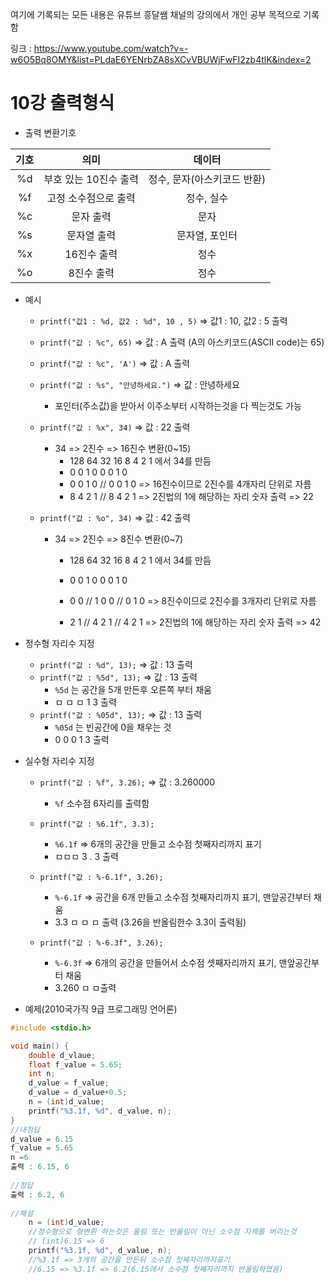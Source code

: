 여기에 기록되는 모든 내용은 유튜브 흥달쌤 채널의 강의에서 개인 공부 목적으로 기록함

링크 : https://www.youtube.com/watch?v=-w6O5Bq8OMY&list=PLdaE6YENrbZA8sXCvVBUWjFwFI2zb4tlK&index=2

# 10강 출력형식

- 출력 변환기호

| 기호 |         의미          |           데이터            |
| :--: | :-------------------: | :-------------------------: |
|  %d  | 부호 있는 10진수 출력 | 정수, 문자(아스키코드 반환) |
|  %f  | 고정 소수점으로 출력  |         정수, 실수          |
|  %c  |       문자 출력       |            문자             |
|  %s  |      문자열 출력      |       문자열, 포인터        |
|  %x  |      16진수 출력      |            정수             |
|  %o  |      8진수 출력       |            정수             |

- 예시

  - `printf("값1 : %d, 값2 : %d", 10 , 5)` => 값1 : 10, 값2 : 5 출력

  - `printf("값 : %c", 65)` => 값 : A 출력 (A의 아스키코드(ASCII code)는 65)
  - `printf("값 : %c", 'A')` => 값 : A 출력
  - `printf("값 : %s", "안녕하세요.")` => 값 : 안녕하세요
    - 포인터(주소값)을 받아서 이주소부터 시작하는것을 다 찍는것도 가능

  - `printf("값 : %x", 34)` => 값 : 22 출력

    - 34 => 2진수 => 16진수 변환(0~15)
      - 128	64	32	16	8	4	2	1 에서 34를 만듬
      -   0        0      1      0      0    0    1    0
      -   0        0      1      0  //  0    0    1    0  => 16진수이므로 2진수를 4개자리 단위로 자름
      -   8        4       2      1 //  8    4    2    1  => 2진법의 1에 해당하는 자리 숫자 출력 => 22

  - `printf("값 : %o", 34)` => 값 : 42 출력

    - 34 => 2진수 => 8진수 변환(0~7)

      - 128	64	32	16	8	    4	2	1 에서 34를 만듬

      -   0        0      1      0      0      0    1    0

      -   0        0  //  1      0      0  //  0    1    0  => 8진수이므로 2진수를 3개자리 단위로 자름

      -   2        1  //  4      2      1  //  4    2    1  => 2진법의 1에 해당하는 자리 숫자 출력 => 42

- 정수형 자리수 지정
  - `printf("값 : %d", 13);`  => 값 : 13 출력
  - `printf("값 : %5d", 13);`  => 값 : 13 출력
    - `%5d` 는 공간을 5개 만든후 오른쪽 부터 채움
    - ㅁ ㅁ ㅁ 1 3 출력
  - `printf("값 : %05d", 13);`  => 값 : 13 출력
    - `%05d` 는 빈공간에 0을 채우는 것
    - 0 0 0 1 3 출력

- 실수형 자리수 지정

  - `printf("값 : %f", 3.26);`  => 값 : 3.260000
    - `%f` 소수점 6자리를 출력함
  - `printf("값 : %6.1f", 3.3);`
    - `%6.1f` => 6개의 공간을 만들고 소수점 첫째자리까지 표기
    - ㅁㅁㅁ 3 . 3 출력

  - `printf("값 : %-6.1f", 3.26);`
    - `%-6.1f` => 공간을 6개 만들고 소수점 첫째자리까지 표기, 맨앞공간부터 채움
    - 3.3 ㅁ ㅁ ㅁ 출력 (3.26을 반올림한수 3.3이 출력됨)

  - `printf("값 : %-6.3f", 3.26);`
    - `%-6.3f` => 6개의 공간을 만들어서 소수점 셋째자리까지 표기, 맨앞공간부터 채움
    - 3.260 ㅁ ㅁ출력

- 예제(2010국가직 9급 프로그래밍 언어론)

```c
#include <stdio.h>

void main() {
	double d_vlaue;
    float f_value = 5.65;
    int n;
    d_value = f_value;
    d_value = d_value+0.5;
    n = (int)d_value;
    printf("%3.1f, %d", d_value, n);
}
//내정답
d_value = 6.15
f_value = 5.65
n =6
출력 : 6.15, 6
    
//정답
출력 : 6.2, 6
    
//해설
	n = (int)d_value;
	//정수형으로 형변환 하는것은 올림 또는 반올림이 아닌 소수점 자체를 버리는것
	// (int)6.15 => 6
    printf("%3.1f, %d", d_value, n);
	//%3.1f => 3개의 공간을 만든뒤 소수점 첫째자리까지표기
	//6.15 => %3.1f => 6.2(6.15에서 소수점 첫째자리까지 반올림하였음)
```

